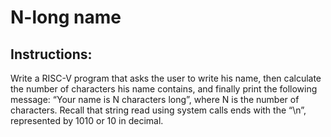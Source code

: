 # N-long name
## Instructions:

Write a RISC-V program that asks the user to write his name, then calculate
the number of characters his name contains, and finally print the following
message: “Your name is N characters long”, where N is the number of
characters. Recall that string read using system calls ends with the “\n”,
represented by 1010 or 10 in decimal.